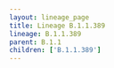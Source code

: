 ```yaml
---
layout: lineage_page
title: Lineage B.1.1.389
lineage: B.1.1.389
parent: B.1.1
children: ['B.1.1.389']
---
```

